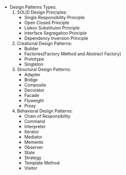 - Design Patterns Types:
    1. SOLID Design Principles:
        - Single Responsibility Principle
        - Open Closed Principle
        - Liskov Substituion Principle
        - Interface Segregation Principle
        - Dependency Inversion Principle
    2. Creational Design Patterns:
        - Builder
        - Factories(Factory Method and Abstract Factory)
        - Prototype
        - Singleton 
    3. Structural Design Patterns:
        - Adapter
        - Bridge
        - Composite
        - Decorator 
        - Facade 
        - Flyweight
        - Proxy 
    4. Behavioral Design Patterns:
        - Chain of Responsibility
        - Command 
        - Interpreter
        - Iterator
        - Mediator
        - Memento
        - Observer
        - State 
        - Strategy
        - Template Method 
        - Visitor
        